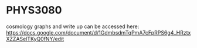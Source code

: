 # PHYS3080
cosmology graphs and write up can be accessed here: https://docs.google.com/document/d/1GdmbsdmTqPmA7cFpRPS6g4_HRztxXZZASelTKyQ0fNY/edit
